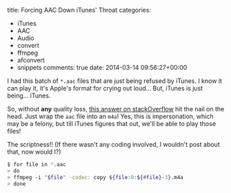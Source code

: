 title: Forcing AAC Down iTunes' Throat
categories:
- iTunes
- AAC
- Audio
- convert
- ffmpeg
- afconvert
- snippets
comments: true
date: 2014-03-14 09:56:27+00:00

I had this batch of `*.aac` files that are just being refused by iTunes. I know it can play it, it's Apple's format for crying out loud... But, iTunes is just being... iTunes.

So, without **any** quality loss, [this answer on stackOverflow](http://stackoverflow.com/questions/70513/what-is-the-easiest-way-to-wrap-a-raw-aac-file-into-a-m4a-container) hit the nail on the head. Just wrap the `aac` file into an `m4a`! Yes, this is impersonation, which may be a felony, but till iTunes figures that out, we'll be able to play those files!

The scriptness!! (If there wasn't any coding involved, I wouldn't post about that, now would I?)

```bash
$ for file in *.aac 
> do 
> ffmpeg -i "$file" -codec: copy ${file:0:${#file}-3}.m4a
> done

```

